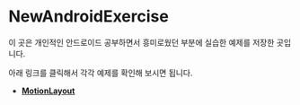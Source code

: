 # NewAndroidExercise

이 곳은 개인적인 안드로이드 공부하면서 흥미로웠던 부분에  실습한 예제를 저장한 곳입니다.

아래 링크를 클릭해서 각각 예제를 확인해 보시면 됩니다.

- [**MotionLayout**](https://github.com/kangmin1012/NewAndroidExercise/tree/MotionLayout)
